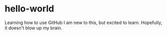 # hello-world
Learning how to use GitHub
I am new to this, but excited to learn.  Hopefully, it doesn't blow up my brain.
